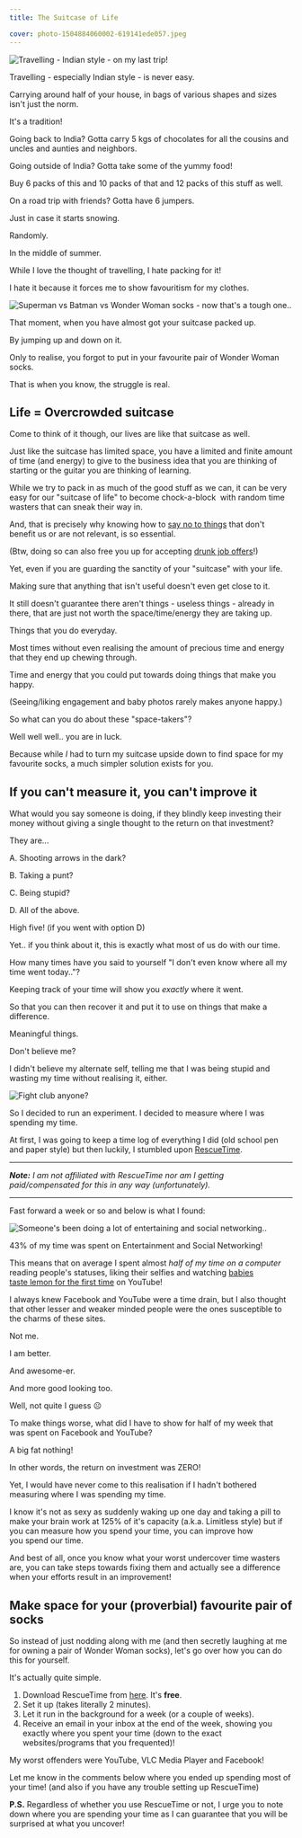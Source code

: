 ```yaml
---
title: The Suitcase of Life

cover: photo-1504884060002-619141ede057.jpeg
---
```


<img src="india-luggage.jpg" title="Travelling - Indian style - on my last trip!"></img>

Travelling - especially Indian style - is never easy.

Carrying around half of your house, in bags of various shapes and sizes isn't just the norm.

It's a tradition!

Going back to India? Gotta carry 5 kgs of chocolates for all the cousins and uncles and aunties and neighbors.

Going outside of India? Gotta take some of the yummy food!

Buy 6 packs of this and 10 packs of that and 12 packs of this stuff as well.

On a road trip with friends? Gotta have 6 jumpers.

Just in case it starts snowing.

Randomly.

In the middle of summer.

While I love the thought of travelling, I hate packing for it!

I hate it because it forces me to show favouritism for my clothes.

<img src="socks.jpg" title="Superman vs Batman vs Wonder Woman socks - now that's a tough one.."></img>

That moment, when you have almost got your suitcase packed up.

By jumping up and down on it.

Only to realise, you forgot to put in your favourite pair of Wonder Woman socks.

That is when you know, the struggle is real.

## Life = Overcrowded suitcase

Come to think of it though, our lives are like that suitcase as well.

Just like the suitcase has limited space, you have a limited and finite amount of time (and energy) to give to the business idea that you are thinking of starting or the guitar you are thinking of learning.

While we try to pack in as much of the good stuff as we can, it can be very easy for our "suitcase of life" to become chock-a-block  with random time wasters that can sneak their way in.

And, that is precisely why knowing how to <a href="http://www.thecodetoawesome.com/how-to-make-the-most-of-every-second-you-got/" target="_blank" rel="noopener">say no to things</a> that don't benefit us or are not relevant, is so essential.

(Btw, doing so can also free you up for accepting <a href="http://www.thecodetoawesome.com/how-to-make-the-most-of-every-second-you-got/#job-offer" target="_blank" rel="noopener">drunk job offers</a>!)

Yet, even if you are guarding the sanctity of your "suitcase" with your life.

Making sure that anything that isn't useful doesn't even get close to it.

It still doesn't guarantee there aren't things - useless things - already in there, that are just not worth the space/time/energy they are taking up.

Things that you do everyday.

Most times without even realising the amount of precious time and energy that they end up chewing through.

Time and energy that you could put towards doing things that make you happy.

(Seeing/liking engagement and baby photos rarely makes anyone happy.)

So what can you do about these "space-takers"?

Well well well.. you are in luck.

Because while _I_ had to turn my suitcase upside down to find space for my favourite socks, a much simpler solution exists for you.

## If you can't measure it, you can't improve it

What would you say someone is doing, if they blindly keep investing their money without giving a single thought to the return on that investment?

They are...

A. Shooting arrows in the dark?

B. Taking a punt?

C. Being stupid?

D. All of the above.

High five! (if you went with option D)

Yet.. if you think about it, this is exactly what most of us do with our time.

How many times have you said to yourself "I don't even know where all my time went today.."?

Keeping track of your time will show you _exactly_ where it went.

So that you can then recover it and put it to use on things that make a difference.

Meaningful things.

Don't believe me?

I didn't believe my alternate self, telling me that I was being stupid and wasting my time without realising it, either.

<img src="fight-club-mirror.jpg" title="Fight club anyone?"></img>

So I decided to run an experiment. I decided to measure where I was spending my time.

At first, I was going to keep a time log of everything I did (old school pen and paper style) but then luckily, I stumbled upon <a href="https://www.rescuetime.com/" target="_blank" rel="noopener">RescueTime</a>.

---

<em><strong>Note:</strong> I am not affiliated with RescueTime nor am I getting paid/compensated for this in any way (unfortunately).</em>

---

Fast forward a week or so and below is what I found:

<img src="rescue-time.jpg" title="Someone's been doing a lot of entertaining and social networking.." />

43% of my time was spent on Entertainment and Social Networking!

This means that on average I spent almost _half of my time on a computer_ reading people's statuses, liking their selfies and watching <a href="https://www.youtube.com/watch?v=9h5mwoTwDBk" target="_blank" rel="noopener">babies taste lemon for the first time</a> on YouTube!

I always knew Facebook and YouTube were a time drain, but I also thought that other lesser and weaker minded people were the ones susceptible to the charms of these sites.

Not me.

I am better.

And awesome-er.

And more good looking too.

Well, not quite I guess ☹️

To make things worse, what did I have to show for half of my week that was spent on Facebook and YouTube?

A big fat nothing!

In other words, the return on investment was ZERO!

Yet, I would have never come to this realisation if I hadn't bothered measuring where I was spending my time.

I know it's not as sexy as suddenly waking up one day and taking a pill to make your brain work at 125% of it's capacity (a.k.a. Limitless style) but if you can measure how you spend your time, you can improve how you spend our time.

And best of all, once you know what your worst undercover time wasters are, you can take steps towards fixing them and actually see a difference when your efforts result in an improvement!

## Make space for your (proverbial) favourite pair of socks

So instead of just nodding along with me (and then secretly laughing at me for owning a pair of Wonder Woman socks), let's go over how you can do this for yourself.

It's actually quite simple.

1.  Download RescueTime from <a href="https://www.rescuetime.com/download" target="_blank" rel="noopener">here</a>. It's **free**.
2.  Set it up (takes literally 2 minutes).
3.  Let it run in the background for a week (or a couple of weeks).
4.  Receive an email in your inbox at the end of the week, showing you exactly where you spent your time (down to the exact websites/programs that you frequented)!

My worst offenders were YouTube, VLC Media Player and Facebook!

Let me know in the comments below where you ended up spending most of your time! (and also if you have any trouble setting up RescueTime)

<strong>P.S.</strong> Regardless of whether you use RescueTime or not, I urge you to note down where you are spending your time as I can guarantee that you will be surprised at what you uncover!
